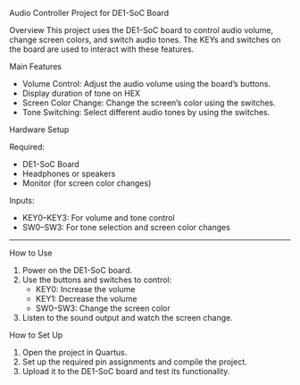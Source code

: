 Audio Controller Project for DE1-SoC Board

Overview
This project uses the DE1-SoC board to control audio volume, change screen colors, and switch audio tones. The KEYs and switches on the board are used to interact with these features.

Main Features
- Volume Control: Adjust the audio volume using the board’s buttons.
- Display duration of tone on HEX
- Screen Color Change: Change the screen’s color using the switches.
- Tone Switching: Select different audio tones by using the switches.

Hardware Setup

Required:
- DE1-SoC Board  
- Headphones or speakers  
- Monitor (for screen color changes)

Inputs:
- KEY0–KEY3: For volume and tone control  
- SW0–SW3: For tone selection and screen color changes  

---

How to Use
1. Power on the DE1-SoC board.
2. Use the buttons and switches to control:
   - KEY0: Increase the volume  
   - KEY1: Decrease the volume  
   - SW0–SW3: Change the screen color  
3. Listen to the sound output and watch the screen change.

How to Set Up
1. Open the project in Quartus.
2. Set up the required pin assignments and compile the project.
3. Upload it to the DE1-SoC board and test its functionality.
